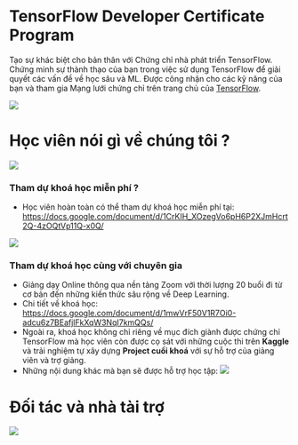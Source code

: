 # TensorFlow Developer Certificate Program 
Tạo sự khác biệt cho bản thân với Chứng chỉ nhà phát triển TensorFlow. Chứng minh sự thành thạo của bạn trong việc sử dụng TensorFlow để giải quyết các vấn đề về học sâu và ML. Được công nhận cho các kỹ năng của bạn và tham gia Mạng lưới chứng chỉ trên trang chủ của [TensorFlow](https://www.tensorflow.org/certificate).

![](https://imgur.com/epYhmw0.png)

# Học viên nói gì về chúng tôi ?

![](https://imgur.com/v8cqfT9.png)

### Tham dự khoá học miễn phí ?

- Học viên hoàn toàn có thể tham dự khoá học miễn phí tại: https://docs.google.com/document/d/1CrKIH_XOzegVo6pH6P2XJmHcrt2Q-4zOQtVp11Q-x0Q/

![](https://imgur.com/77aRNCc.png)

### Tham dự khoá học cùng với chuyên gia 

- Giảng dạy Online thông qua nền tảng Zoom với thời lượng 20 buổi đi từ cơ bản đến những kiến thức sâu rộng về Deep Learning. 
- Chi tiết về khoá học: https://docs.google.com/document/d/1mwVrF50V1R7Oi0-adcu6z7BEafjlFkXqW3NqI7kmQQs/
- Ngoài ra, khoá học không chỉ riêng về mục đích giành được chứng chỉ TensorFlow mà học viên còn được cọ sát với những cuộc thi trên **Kaggle** và trải nghiệm tự xây dựng **Project cuối khoá** với sự hỗ trợ của giảng viên và trợ giảng.
- Những nội dung khác mà bạn sẽ được hỗ trợ học tập:
![](https://imgur.com/E01iXBk.png)

# Đối tác và nhà tài trợ 

![](https://imgur.com/JSEGOhX.png)
